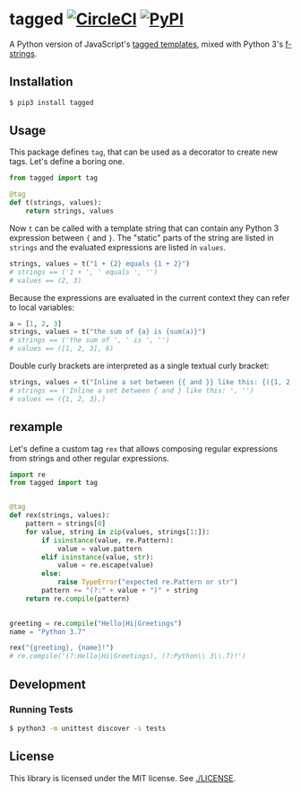 # tagged [![CircleCI](https://circleci.com/gh/jviide/tagged.svg?style=shield)](https://circleci.com/gh/jviide/tagged) [![PyPI](https://img.shields.io/pypi/v/tagged.svg?color=blue)](https://pypi.org/project/tagged/)

A Python version of JavaScript's [tagged templates](https://developer.mozilla.org/en-US/docs/Web/JavaScript/Reference/Template_literals#Tagged_templates), mixed with Python 3's [f-strings](https://docs.python.org/3/reference/lexical_analysis.html#f-strings).

## Installation

```sh
$ pip3 install tagged
```

## Usage

This package defines `tag`, that can be used as a decorator to create new tags. Let's define a boring one.

```py
from tagged import tag

@tag
def t(strings, values):
    return strings, values
```

Now `t` can be called with a template string that can contain any Python 3 expression between `{` and `}`. The "static" parts of the string are listed in `strings` and the evaluated expressions are listed in `values`.

```py
strings, values = t("1 + {2} equals {1 + 2}")
# strings == ('1 + ', ' equals ', '')
# values == (2, 3)
```

Because the expressions are evaluated in the current context they can refer to local variables:

```py
a = [1, 2, 3]
strings, values = t("the sum of {a} is {sum(a)}")
# strings == ('the sum of ', ' is ', '')
# values == ([1, 2, 3], 6)
```

Double curly brackets are interpreted as a single textual curly bracket:

```py
strings, values = t("Inline a set between {{ and }} like this: {({1, 2, 3})}")
# strings == ('Inline a set between { and } like this: ', '')
# values == ({1, 2, 3},)
```

## rexample

Let's define a custom tag `rex` that allows composing regular expressions from strings and other regular expressions.

```py
import re
from tagged import tag


@tag
def rex(strings, values):
    pattern = strings[0]
    for value, string in zip(values, strings[1:]):
        if isinstance(value, re.Pattern):
            value = value.pattern
        elif isinstance(value, str):
            value = re.escape(value)
        else:
            raise TypeError("expected re.Pattern or str")
        pattern += "(?:" + value + ")" + string
    return re.compile(pattern)
    

greeting = re.compile("Hello|Hi|Greetings")
name = "Python 3.7"

rex("{greeting}, {name}!")
# re.compile('(?:Hello|Hi|Greetings), (?:Python\\ 3\\.7)!')
```

## Development

### Running Tests

```sh
$ python3 -m unittest discover -s tests
```

## License

This library is licensed under the MIT license. See [./LICENSE](./LICENSE).
